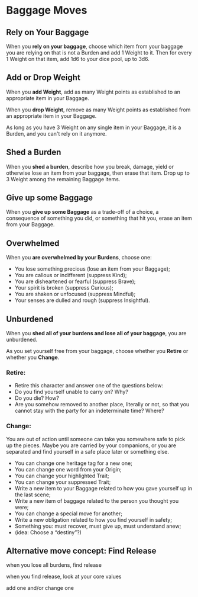 # Baggage Moves

## Rely on Your Baggage

When you **rely on your baggage**, choose which item from your baggage you are relying on that is not a Burden and add 1 Weight to it. Then for every 1 Weight on that item, add 1d6 to your dice pool, up to 3d6.

## Add or Drop Weight

When you **add Weight**, add as many Weight points as established to an appropriate item in your Baggage.

When you **drop Weight**, remove as many Weight points as established from an appropriate item in your Baggage.

As long as you have 3 Weight on any single item in your Baggage, it is a Burden, and you can't rely on it anymore.

## Shed a Burden

When you **shed a burden**, describe how you break, damage, yield or otherwise lose an item from your baggage, then erase that item. Drop up to 3 Weight among the remaining Baggage items.

## Give up some Baggage

When you **give up some Baggage** as a trade-off of a choice, a consequence of something you did, or something that hit you, erase an item from your Baggage.

## Overwhelmed

When you **are overwhelmed by your Burdens**, choose one:

- You lose something precious (lose an item from your Baggage);
- You are callous or indifferent (suppress Kind);
- You are disheartened or fearful (suppress Brave);
- Your spirit is broken (suppress Curious);
- You are shaken or  unfocused (suppress Mindful);
- Your senses are dulled and rough (suppress Insightful).

## Unburdened

When you **shed all of your burdens and lose all of your baggage**, you are unburdened.

As you set yourself free from your baggage, choose whether you **Retire** or whether you **Change**.

### Retire:

- Retire this character and answer one of the questions below:
- Do you find yourself unable to carry on? Why?
- Do you die? How?
- Are you somehow removed to another place, literally or not, so that you cannot stay with the party for an indeterminate time? Where?

### Change:

You are out of action until someone can take you somewhere safe to pick up the pieces. Maybe you are carried by your companions, or you are separated and find yourself in a safe place later or something else.

- You can change one heritage tag for a new one;
- You can change one word from your Origin;
- You can change your highlighted Trait;
- You can change your suppressed Trait;
- Write a new item to your Baggage related to how you gave yourself up in the last scene;
- Write a new item of baggage related to the person you thought you were;
- You can change a special move for another;
- Write a new obligation related to how you find yourself in safety;
- Something you: must recover, must give up, must understand anew;
- (idea: Choose a “destiny”?)

## Alternative move concept: Find Release

when you lose all burdens, find release

when you find release, look at your core values

add one and/or change one